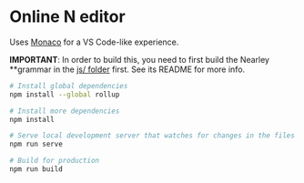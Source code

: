 # Online N editor

Uses [Monaco](https://microsoft.github.io/monaco-editor/) for a VS Code-like
experience.

**IMPORTANT**: In order to build this, you need to first build the Nearley
**grammar in the [js/ folder](../js/) first. See its README for more info.

```sh
# Install global dependencies
npm install --global rollup

# Install more dependencies
npm install

# Serve local development server that watches for changes in the files
npm run serve

# Build for production
npm run build
```
